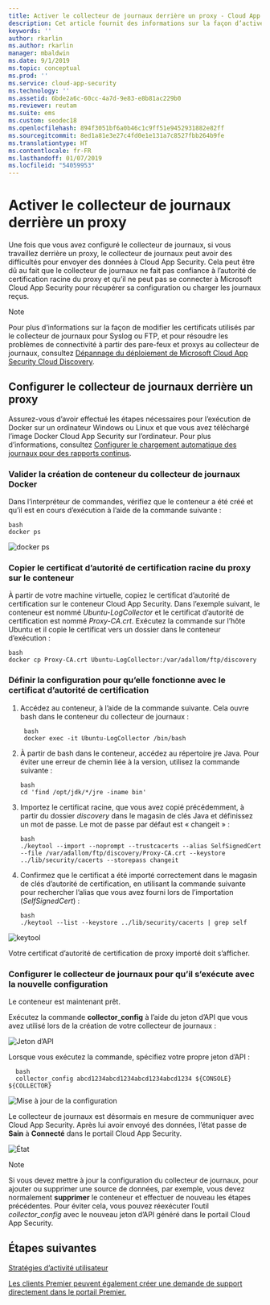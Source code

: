 ```yaml
---
title: Activer le collecteur de journaux derrière un proxy - Cloud App Security | Microsoft Docs
description: Cet article fournit des informations sur la façon d’activer le collecteur de journaux Cloud App Security Cloud Discovery derrière un proxy.
keywords: ''
author: rkarlin
ms.author: rkarlin
manager: mbaldwin
ms.date: 9/1/2019
ms.topic: conceptual
ms.prod: ''
ms.service: cloud-app-security
ms.technology: ''
ms.assetid: 6bde2a6c-60cc-4a7d-9e83-e8b81ac229b0
ms.reviewer: reutam
ms.suite: ems
ms.custom: seodec18
ms.openlocfilehash: 894f3051bf6a0b46c1c9ff51e9452931882e82ff
ms.sourcegitcommit: 8ed1a81e3e27c4fd0e1e131a7c8527fbb264b9fe
ms.translationtype: HT
ms.contentlocale: fr-FR
ms.lasthandoff: 01/07/2019
ms.locfileid: "54059953"
---
```

# <a name="enable-the-log-collector-behind-a-proxy"></a>Activer le collecteur de journaux derrière un proxy

Une fois que vous avez configuré le collecteur de journaux, si vous travaillez derrière un proxy, le collecteur de journaux peut avoir des difficultés pour envoyer des données à Cloud App Security. Cela peut être dû au fait que le collecteur de journaux ne fait pas confiance à l’autorité de certification racine du proxy et qu’il ne peut pas se connecter à Microsoft Cloud App Security pour récupérer sa configuration ou charger les journaux reçus.

>[!NOTE] 
> Pour plus d’informations sur la façon de modifier les certificats utilisés par le collecteur de journaux pour Syslog ou FTP, et pour résoudre les problèmes de connectivité à partir des pare-feux et proxys au collecteur de journaux, consultez [Dépannage du déploiement de Microsoft Cloud App Security Cloud Discovery](troubleshoot-docker.md).
>

## <a name="set-up-the-log-collector-behind-a-proxy"></a>Configurer le collecteur de journaux derrière un proxy

Assurez-vous d’avoir effectué les étapes nécessaires pour l’exécution de Docker sur un ordinateur Windows ou Linux et que vous avez téléchargé l’image Docker Cloud App Security sur l’ordinateur. Pour plus d’informations, consultez [Configurer le chargement automatique des journaux pour des rapports continus](discovery-docker.md).

### <a name="validate-docker-log-collector-container-creation"></a>Valider la création de conteneur du collecteur de journaux Docker

Dans l’interpréteur de commandes, vérifiez que le conteneur a été créé et qu’il est en cours d’exécution à l’aide de la commande suivante :

    bash
    docker ps


![docker ps](./media/docker-1.png "docker ps")

### <a name="copy-proxy-root-ca-certificate-to-the-container"></a>Copier le certificat d’autorité de certification racine du proxy sur le conteneur

À partir de votre machine virtuelle, copiez le certificat d’autorité de certification sur le conteneur Cloud App Security. Dans l’exemple suivant, le conteneur est nommé *Ubuntu-LogCollector* et le certificat d’autorité de certification est nommé *Proxy-CA.crt*.
Exécutez la commande sur l’hôte Ubuntu et il copie le certificat vers un dossier dans le conteneur d’exécution :

    bash
    docker cp Proxy-CA.crt Ubuntu-LogCollector:/var/adallom/ftp/discovery


### <a name="set-the-configuration-to-work-with-the-ca-certificate"></a>Définir la configuration pour qu’elle fonctionne avec le certificat d’autorité de certification

1. Accédez au conteneur, à l’aide de la commande suivante. Cela ouvre bash dans le conteneur du collecteur de journaux :

        bash
        docker exec -it Ubuntu-LogCollector /bin/bash

2. À partir de bash dans le conteneur, accédez au répertoire jre Java. Pour éviter une erreur de chemin liée à la version, utilisez la commande suivante :

       bash
       cd 'find /opt/jdk/*/jre -iname bin'

3. Importez le certificat racine, que vous avez copié précédemment, à partir du dossier *discovery* dans le magasin de clés Java et définissez un mot de passe. Le mot de passe par défaut est « changeit » :

       bash
       ./keytool --import --noprompt --trustcacerts --alias SelfSignedCert --file /var/adallom/ftp/discovery/Proxy-CA.crt --keystore ../lib/security/cacerts --storepass changeit


4. Confirmez que le certificat a été importé correctement dans le magasin de clés d’autorité de certification, en utilisant la commande suivante pour rechercher l’alias que vous avez fourni lors de l’importation (*SelfSignedCert*) :

       bash
       ./keytool --list --keystore ../lib/security/cacerts | grep self


![keytool](./media/docker-2.png "keytool")

Votre certificat d’autorité de certification de proxy importé doit s’afficher.

### <a name="set-the-log-collector-to-run-with-the-new-configuration"></a>Configurer le collecteur de journaux pour qu’il s’exécute avec la nouvelle configuration

Le conteneur est maintenant prêt. 

Exécutez la commande **collector_config** à l’aide du jeton d’API que vous avez utilisé lors de la création de votre collecteur de journaux :

![Jeton d’API](./media/docker-3.png "Jeton d’API")

Lorsque vous exécutez la commande, spécifiez votre propre jeton d’API :

      bash
      collector_config abcd1234abcd1234abcd1234abcd1234 ${CONSOLE} ${COLLECTOR}


![Mise à jour de la configuration](./media/docker-4.png "Mise à jour de la configuration")

Le collecteur de journaux est désormais en mesure de communiquer avec Cloud App Security. Après lui avoir envoyé des données, l’état passe de **Sain** à **Connecté** dans le portail Cloud App Security.

![État](./media/docker-5.png "État")

>[!NOTE]
> Si vous devez mettre à jour la configuration du collecteur de journaux, pour ajouter ou supprimer une source de données, par exemple, vous devez normalement **supprimer** le conteneur et effectuer de nouveau les étapes précédentes. Pour éviter cela, vous pouvez réexécuter l’outil *collector_config* avec le nouveau jeton d’API généré dans le portail Cloud App Security.



 
  
## <a name="next-steps"></a>Étapes suivantes 
[Stratégies d’activité utilisateur](user-activity-policies.md)   

[Les clients Premier peuvent également créer une demande de support directement dans le portail Premier.](https://premier.microsoft.com/)  
  
  